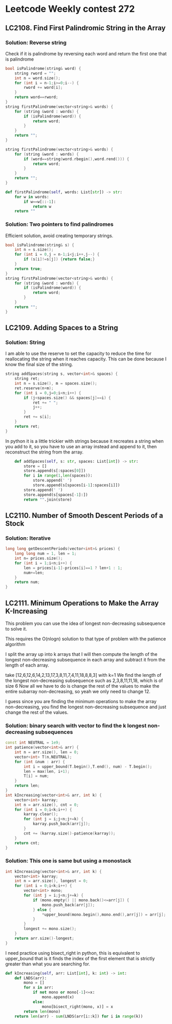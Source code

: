 # Leetcode Weekly contest 272

## LC2108. Find First Palindromic String in the Array

### Solution:  Reverse string

Check if it is palindrome by reversing each word and return the first one that is palindrome


```c++
bool isPalindrome(string& word) {
    string rword = "";
    int n = word.size();
    for (int i = n-1;i>=0;i--) {
        rword += word[i];
    }
    return word==rword;
}
string firstPalindrome(vector<string>& words) {
    for (string &word : words) {
        if (isPalindrome(word)) {
            return word;
        }
    }
    return "";
}
```

```c++
string firstPalindrome(vector<string>& words) {
    for (string &word : words) {
        if (word==string(word.rbegin(),word.rend())) {
            return word;
        }
    }
    return "";
}
```

```py
def firstPalindrome(self, words: List[str]) -> str:
    for w in words:
        if w==w[::-1]:
            return w   
    return ""
```

### Solution: Two pointers to find palindromes

Efficient solution, avoid creating temporary strings.  

```c++
bool isPalindrome(string& s) {
    int n = s.size();
    for (int i = 0,j = n-1;i<j;i++,j--) {
        if (s[i]!=s[j]) {return false;}
    }
    return true;
}
string firstPalindrome(vector<string>& words) {
    for (string &word : words) {
        if (isPalindrome(word)) {
            return word;
        }
    }
    return "";
}
```

## LC2109. Adding Spaces to a String

### Solution: String 

I am able to use the reserve to set the capacity to reduce the time for reallocating the string when it reaches capacity. 
This can be done because I know the final size of the string. 

```c++
string addSpaces(string s, vector<int>& spaces) {
    string ret;
    int n = s.size(), m = spaces.size();
    ret.reserve(n+m);
    for (int i = 0,j=0;i<n;i++) {
        if (j<spaces.size() && spaces[j]==i) {
            ret += " ";
            j++;
        }
        ret += s[i];
    }
    return ret;
}
```

In python it is a little trickier with strings because it recreates a string when you add to it,
so you have to use an array instead and append to it, then reconstruct the string from the array. 

```py
    def addSpaces(self, s: str, spaces: List[int]) -> str:
        store = []
        store.append(s[:spaces[0]])
        for i in range(1,len(spaces)):
            store.append(' ')
            store.append(s[spaces[i-1]:spaces[i]])
        store.append(' ')
        store.append(s[spaces[-1]:])
        return "".join(store)
```

## LC2110. Number of Smooth Descent Periods of a Stock


### Solution: Iterative

```c++
long long getDescentPeriods(vector<int>& prices) {
    long long num = 1, len = 1;
    int n= prices.size();
    for (int i = 1;i<n;i++) {
        len = prices[i-1]-prices[i]==1 ? len+1 : 1;
        num+=len;
    }
    return num;
}
```

## LC2111. Minimum Operations to Make the Array K-Increasing

This problem you can use the idea of longest non-decreasing subsequence to solve it. 

This requires the O(nlogn) solution to that type of problem with the patience algorithm

I split the array up into k arrays that I will then compute the length of the longest non-decreasing subsequence in each array and subtract
it from the length of each array. 

take 
[12,6,12,6,14,2,13,17,3,8,11,7,4,11,18,8,8,3] with k=1
We find the length of the longest non-decreasing subsequence such as 2,3,8,11,11,18, which is of size 6
Now all we have to do is change the rest of the values to make the entire subarray non-decreasing, so yeah we only need to 
change 12.  

I guess since you are finding the minimum operations to make the array non-decreasing, you find the longest non-decreasing subsequence
and just change the rest of the values.  



### Solution: binary search with vector to find the k longest non-decreasing subsequences

```c++
const int NEUTRAL = 1e9;
int patience(vector<int>& arr) {
    int n = arr.size(), len = 0;
    vector<int> T(n,NEUTRAL);
    for (int &num : arr) {
        int i = upper_bound(T.begin(),T.end(), num) - T.begin();
        len = max(len, i+1);
        T[i] = num;
    }
    return len;
}
int kIncreasing(vector<int>& arr, int k) {
    vector<int> karray;
    int n = arr.size(), cnt = 0;
    for (int i = 0;i<k;i++) {
        karray.clear();
        for (int j = i;j<n;j+=k) {
            karray.push_back(arr[j]);
        }
        cnt += (karray.size()-patience(karray));
    }
    return cnt;
}
```

### Solution: This one is same but using a monostack 


```c++
int kIncreasing(vector<int>& arr, int k) {
    vector<int> karray;
    int n = arr.size(), longest = 0;
    for (int i = 0;i<k;i++) {
        vector<int> mono;
        for (int j = i;j<n;j+=k) {
            if (mono.empty() || mono.back()<=arr[j]) {
                mono.push_back(arr[j]);
            } else {
                *upper_bound(mono.begin(),mono.end(),arr[j]) = arr[j];
            }
        }
        longest += mono.size();
    }
    return arr.size()-longest;
}
```


I need practice using bisect_right in python, this is equivalent to upper_bound that is it finds the index of the first element
that is strictly greater than what you are searching for.  

```py
def kIncreasing(self, arr: List[int], k: int) -> int:
    def LNDS(arr):
        mono = []
        for x in arr:
            if not mono or mono[-1]<=x:
                mono.append(x)
            else:
                mono[bisect_right(mono, x)] = x
        return len(mono)
    return len(arr) - sum(LNDS(arr[i::k]) for i in range(k))
```